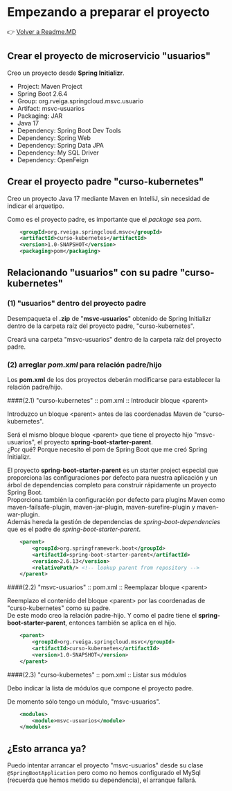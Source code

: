# Empezando a preparar el proyecto

👉 [Volver a Readme.MD](Readme.MD)

## Crear el proyecto de microservicio "usuarios" 

Creo un proyecto desde **Spring Initializr**. 

- Project: Maven Project
- Spring Boot 2.6.4
- Group: org.rveiga.springcloud.msvc.usuario
- Artifact: msvc-usuarios
- Packaging: JAR
- Java 17
- Dependency: Spring Boot Dev Tools
- Dependency: Spring Web
- Dependency: Spring Data JPA
- Dependency: My SQL Driver
- Dependency: OpenFeign

## Crear el proyecto padre "curso-kubernetes"

Creo un proyecto Java 17 mediante Maven en IntelliJ, sin necesidad de indicar el arquetipo.

Como es el proyecto padre, es importante que el *package* sea *pom*.
```xml 
    <groupId>org.rveiga.springcloud.msvc</groupId>
    <artifactId>curso-kubernetes</artifactId>
    <version>1.0-SNAPSHOT</version>
    <packaging>pom</packaging>
```

## Relacionando "usuarios" con su padre "curso-kubernetes"

### (1) "usuarios" dentro del proyecto padre
Desempaqueta el **.zip** de "**msvc-usuarios**" obtenido de Spring Initializr dentro de la carpeta raíz del proyecto padre, "curso-kubernetes". 

Creará una carpeta "msvc-usuarios" dentro de la carpeta raíz del proyecto padre.

### (2) arreglar *pom.xml* para relación padre/hijo
Los **pom.xml** de los dos proyectos deberán modificarse para establecer la relación padre/hijo. 

####(2.1) "curso-kubernetes" :: pom.xml :: Introducir bloque &lt;parent&gt;

Introduzco un bloque &lt;parent&gt; antes de las coordenadas Maven de "curso-kubernetes". 

Será el mismo bloque bloque &lt;parent&gt; que tiene el proyecto hijo "msvc-usuarios", el proyecto **spring-boot-starter-parent**. <br>
¿Por qué? Porque necesito el pom de Spring Boot que me creó Spring Initializr.

El proyecto **spring-boot-starter-parent** es un starter project especial que proporciona las configuraciones por defecto para nuestra aplicación 
y un árbol de dependencias completo para construir rápidamente un proyecto Spring Boot. <br>
Proporciona también la configuración por defecto para plugins Maven como maven-failsafe-plugin, maven-jar-plugin, maven-surefire-plugin y maven-war-plugin. <br> 
Además hereda la gestión de dependencias de *spring-boot-dependencies* que es el padre de *spring-boot-starter-parent*.

```xml 
    <parent>
        <groupId>org.springframework.boot</groupId>
        <artifactId>spring-boot-starter-parent</artifactId>
        <version>2.6.13</version>
        <relativePath/> <!-- lookup parent from repository -->
    </parent>
```
####(2.2) "msvc-usuarios" :: pom.xml :: Reemplazar bloque &lt;parent&gt;

Reemplazo el contenido del bloque &lt;parent&gt; por las coordenadas de "curso-kubernetes" como su padre. <br> 
De este modo creo la relación padre-hijo. Y como el padre tiene el **spring-boot-starter-parent**, entonces también se aplica en el hijo. 

```xml 
    <parent>
        <groupId>org.rveiga.springcloud.msvc</groupId>
        <artifactId>curso-kubernetes</artifactId>
        <version>1.0-SNAPSHOT</version>
    </parent>
```
####(2.3) "curso-kubernetes" :: pom.xml :: Listar sus módulos

Debo indicar la lista de módulos que compone el proyecto padre. 

De momento sólo tengo un módulo, "msvc-usuarios". 

```xml 
    <modules>
        <module>msvc-usuarios</module>
    </modules>
```
## ¿Esto arranca ya? 

Puedo intentar arrancar el proyecto "msvc-usuarios" desde su clase `@SpringBootApplication` 
pero como no hemos configurado el MySql (recuerda que hemos metido su dependencia), el arranque fallará. 


